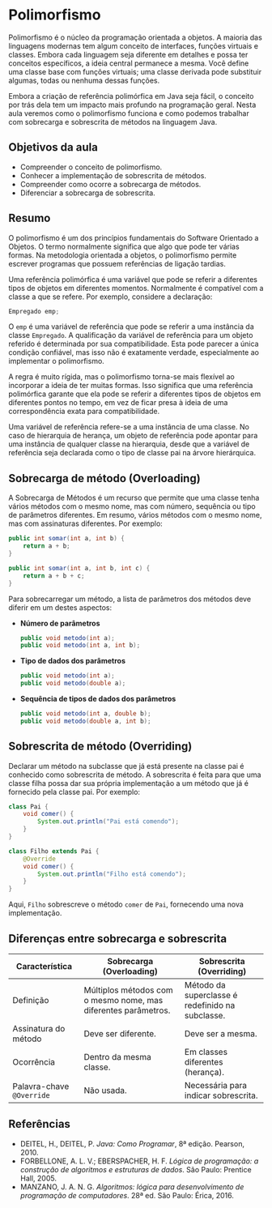 # Polimorfismo

Polimorfismo é o núcleo da programação orientada a objetos. A maioria das linguagens modernas tem algum conceito de interfaces, funções virtuais e classes. Embora cada linguagem seja diferente em detalhes e possa ter conceitos específicos, a ideia central permanece a mesma. Você define uma classe base com funções virtuais; uma classe derivada pode substituir algumas, todas ou nenhuma dessas funções.

Embora a criação de referência polimórfica em Java seja fácil, o conceito por trás dela tem um impacto mais profundo na programação geral. Nesta aula veremos como o polimorfismo funciona e como podemos trabalhar com sobrecarga e sobrescrita de métodos na linguagem Java.

## Objetivos da aula

- Compreender o conceito de polimorfismo.
- Conhecer a implementação de sobrescrita de métodos.
- Compreender como ocorre a sobrecarga de métodos.
- Diferenciar a sobrecarga de sobrescrita.

## Resumo

O polimorfismo é um dos princípios fundamentais do Software Orientado a Objetos. O termo normalmente significa que algo que pode ter várias formas. Na metodologia orientada a objetos, o polimorfismo permite escrever programas que possuem referências de ligação tardias.

Uma referência polimórfica é uma variável que pode se referir a diferentes tipos de objetos em diferentes momentos. Normalmente é compatível com a classe a que se refere. Por exemplo, considere a declaração:

```java
Empregado emp;
```

O `emp` é uma variável de referência que pode se referir a uma instância da classe `Empregado`. A qualificação da variável de referência para um objeto referido é determinada por sua compatibilidade. Esta pode parecer a única condição confiável, mas isso não é exatamente verdade, especialmente ao implementar o polimorfismo.

A regra é muito rígida, mas o polimorfismo torna-se mais flexível ao incorporar a ideia de ter muitas formas. Isso significa que uma referência polimórfica garante que ela pode se referir a diferentes tipos de objetos em diferentes pontos no tempo, em vez de ficar presa à ideia de uma correspondência exata para compatibilidade.

Uma variável de referência refere-se a uma instância de uma classe. No caso de hierarquia de herança, um objeto de referência pode apontar para uma instância de qualquer classe na hierarquia, desde que a variável de referência seja declarada como o tipo de classe pai na árvore hierárquica.

## Sobrecarga de método (Overloading)

A Sobrecarga de Métodos é um recurso que permite que uma classe tenha vários métodos com o mesmo nome, mas com número, sequência ou tipo de parâmetros diferentes. Em resumo, vários métodos com o mesmo nome, mas com assinaturas diferentes. Por exemplo:

```java
public int somar(int a, int b) {
    return a + b;
}

public int somar(int a, int b, int c) {
    return a + b + c;
}
```

Para sobrecarregar um método, a lista de parâmetros dos métodos deve diferir em um destes aspectos:

- **Número de parâmetros**
  ```java
  public void metodo(int a);
  public void metodo(int a, int b);
  ```
- **Tipo de dados dos parâmetros**
  ```java
  public void metodo(int a);
  public void metodo(double a);
  ```
- **Sequência de tipos de dados dos parâmetros**
  ```java
  public void metodo(int a, double b);
  public void metodo(double a, int b);
  ```

## Sobrescrita de método (Overriding)

Declarar um método na subclasse que já está presente na classe pai é conhecido como sobrescrita de método. A sobrescrita é feita para que uma classe filha possa dar sua própria implementação a um método que já é fornecido pela classe pai. Por exemplo:

```java
class Pai {
    void comer() {
        System.out.println("Pai está comendo");
    }
}

class Filho extends Pai {
    @Override
    void comer() {
        System.out.println("Filho está comendo");
    }
}
```

Aqui, `Filho` sobrescreve o método `comer` de `Pai`, fornecendo uma nova implementação.

## Diferenças entre sobrecarga e sobrescrita

| Característica        | Sobrecarga (Overloading) | Sobrescrita (Overriding) |
|----------------------|------------------------|------------------------|
| Definição           | Múltiplos métodos com o mesmo nome, mas diferentes parâmetros. | Método da superclasse é redefinido na subclasse. |
| Assinatura do método | Deve ser diferente.    | Deve ser a mesma.    |
| Ocorrência          | Dentro da mesma classe. | Em classes diferentes (herança). |
| Palavra-chave `@Override` | Não usada. | Necessária para indicar sobrescrita. |

## Referências

- DEITEL, H., DEITEL, P. *Java: Como Programar*, 8ª edição. Pearson, 2010.
- FORBELLONE, A. L. V.; EBERSPACHER, H. F. *Lógica de programação: a construção de algoritmos e estruturas de dados*. São Paulo: Prentice Hall, 2005.
- MANZANO, J. A. N. G. *Algoritmos: lógica para desenvolvimento de programação de computadores*. 28ª ed. São Paulo: Érica, 2016.

